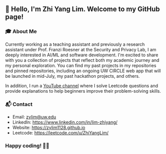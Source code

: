 ## 👋 Hello, I'm Zhi Yang Lim. Welcome to my GitHub page!

### 🎓 About Me
Currently working as a teaching assistant and previously a research assistant under Prof. Franzi Roesner at the Security and Privacy Lab, I am deeply interested in AI/ML and software development. I'm excited to share with you a collection of projects that reflect both my academic journey and my personal exploration. You can find my past projects in my repositories and pinned repositories, including an ongoing UW CIRCLE web app that will be launched in mid-July, my past hackathon projects, and others.

In addition, I run a [YouTube channel](https://www.youtube.com/@LeetcodeDailyGrind) where I solve Leetcode questions and provide explanations to help beginners improve their problem-solving skills.

### 📬 Contact
- Email: zylim@uw.edu
- LinkedIn: https://www.linkedin.com/in/lim-zhiyang/
- Website: https://zylim1128.github.io
- Leetcode: https://leetcode.com/u/ZhiYangLim/

<!--
### On GitHub

[![](https://activity-graph.herokuapp.com/graph?username=zylim1128&theme=dracula)](https://github.com/ashutosh00710/github-readme-activity-graph)
![zylim1128's github stats](https://github-readme-stats.vercel.app/api?username=zylim1128&show_icons=true&theme=vue)

![](https://github-readme-stats.vercel.app/api/top-langs/?username=zylim1128&layout=compact&langs_count=6)
-->

### Happy coding! 🚴‍♂️

